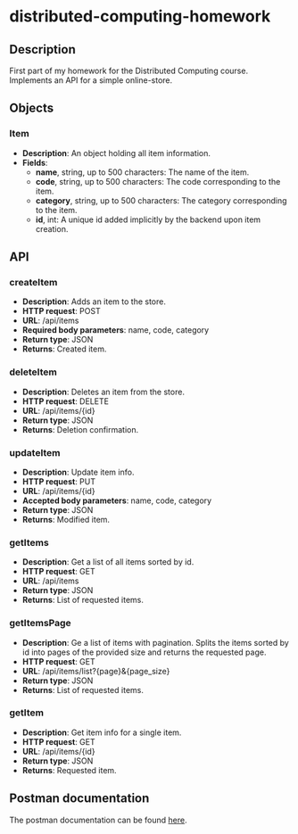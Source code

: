 # distributed-computing-homework

## Description 
First part of my homework for the Distributed Computing course.
Implements an API for a simple online-store.

## Objects

### Item
* **Description**: An object holding all item information. 
* **Fields**: 
  * **name**, string, up to 500 characters: The name of the item.
  * **code**, string, up to 500 characters: The code corresponding to the item.
  * **category**, string, up to 500 characters: The category corresponding to the item.
  * **id**, int: A unique id added implicitly by the backend upon item creation.

## API

### createItem
* **Description**: Adds an item to the store.
* **HTTP request**: POST
* **URL**: /api/items
* **Required body parameters**: name, code, category
* **Return type**: JSON
* **Returns**: Created item.

### deleteItem
* **Description**: Deletes an item from the store.
* **HTTP request**: DELETE
* **URL**: /api/items/{id}
* **Return type**: JSON
* **Returns**: Deletion confirmation.

### updateItem
* **Description**: Update item info.
* **HTTP request**: PUT
* **URL**: /api/items/{id}
* **Accepted body parameters**: name, code, category
* **Return type**: JSON
* **Returns**: Modified item.

### getItems
* **Description**: Get a list of all items sorted by id.
* **HTTP request**: GET
* **URL**: /api/items
* **Return type**: JSON
* **Returns**: List of requested items.

### getItemsPage
* **Description**: Ge a list of items with pagination. Splits the items sorted by id into pages of the provided size and returns the requested page. 
* **HTTP request**: GET
* **URL**: /api/items/list?{page}&{page_size}
* **Return type**: JSON
* **Returns**: List of requested items.

### getItem
* **Description**: Get item info for a single item.
* **HTTP request**: GET
* **URL**: /api/items/{id}
* **Return type**: JSON
* **Returns**: Requested item.

## Postman documentation

The postman documentation can be found [here](https://documenter.getpostman.com/view/2187543/SzRxUpvr).
